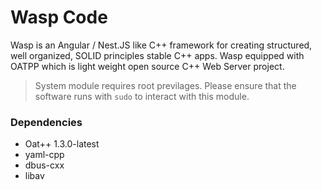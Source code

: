 # Wasp Code

Wasp is an Angular / Nest.JS like C++ framework for creating structured, well organized, SOLID principles stable C++ apps.
Wasp equipped with OATPP which is light weight open source C++ Web Server project.

> System module requires root previlages. Please ensure that the software runs with `sudo` to interact with this module.

### Dependencies

- Oat++ 1.3.0-latest
- yaml-cpp
- dbus-cxx
- libav
